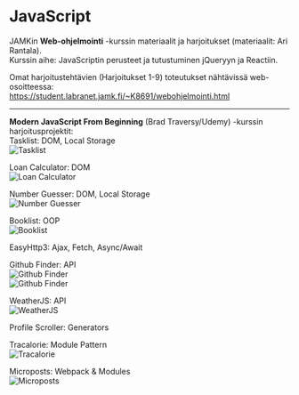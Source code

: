 # JavaScript

JAMKin **Web-ohjelmointi** -kurssin materiaalit ja harjoitukset (materiaalit: Ari Rantala).  
Kurssin aihe: JavaScriptin perusteet ja tutustuminen jQueryyn ja Reactiin.  
  
Omat harjoitustehtävien (Harjoitukset 1-9) toteutukset nähtävissä web-osoitteessa:  
https://student.labranet.jamk.fi/~K8691/webohjelmointi.html  

- - - - - - -  
  
**Modern JavaScript From Beginning** (Brad Traversy/Udemy) -kurssin harjoitusprojektit:  
Tasklist: DOM, Local Storage  
![Tasklist](/tasklist/tasklist.png)  
  
Loan Calculator: DOM  
![Loan Calculator](/loancalculator/loancalculator.png)  
  
Number Guesser: DOM, Local Storage  
![Number Guesser](/numberguesser/numberguesser.png)  
  
Booklist: OOP  
![Booklist](/booklist/booklist.png)  
  
EasyHttp3: Ajax, Fetch, Async/Await  
  
Github Finder: API  
![Github Finder](/githubfinder/githubfinder.png)  
![Github Finder](/githubfinder/githubfinder2.png)  
  
WeatherJS: API  
![WeatherJS](/weatherjs/weatherjs.png)  
  
Profile Scroller: Generators  
  
Tracalorie: Module Pattern  
![Tracalorie](/tracalorie/tracalorie.png)  
  
Microposts: Webpack & Modules  
![Microposts](/microposts/microposts.png)  
